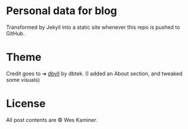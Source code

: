 # Personal data for blog
Transformed by Jekyll into a static site whenever this repo is pushed to GitHub.

# Theme
Credit goes to ➜ [dbyll](https://github.com/dbtek/dbyll) by dbtek. (I added an About section, and tweaked some visuals)

# License
All post contents are © Wes Kaminer. 
